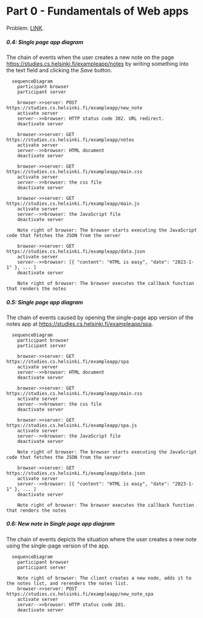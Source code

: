 # Part 0 - Fundamentals of Web apps

Problem: [LINK](https://fullstackopen.com/en/part0/fundamentals_of_web_apps#exercises-0-1-0-6).

##### 0.4: Single page app diagram

The chain of events when the user creates a new note on the page https://studies.cs.helsinki.fi/exampleapp/notes by writing something into the text field and clicking the _Save_ button.

```mermaid
  sequenceDiagram
    participant browser
    participant server

    browser->>server: POST https://studies.cs.helsinki.fi/exampleapp/new_note
    activate server
    server-->>browser: HTTP status code 302. URL redirect.
    deactivate server

    browser->>server: GET https://studies.cs.helsinki.fi/exampleapp/notes
    activate server
    server-->>browser: HTML document
    deactivate server

    browser->>server: GET https://studies.cs.helsinki.fi/exampleapp/main.css
    activate server
    server-->>browser: the css file
    deactivate server

    browser->>server: GET https://studies.cs.helsinki.fi/exampleapp/main.js
    activate server
    server-->>browser: the JavaScript file
    deactivate server

    Note right of browser: The browser starts executing the JavaScript code that fetches the JSON from the server

    browser->>server: GET https://studies.cs.helsinki.fi/exampleapp/data.json
    activate server
    server-->>browser: [{ "content": "HTML is easy", "date": "2023-1-1" }, ... ]
    deactivate server

    Note right of browser: The browser executes the callback function that renders the notes
```

##### 0.5: Single page app diagram

The chain of events caused by opening the single-page app version of the notes app at https://studies.cs.helsinki.fi/exampleapp/spa.

```mermaid
  sequenceDiagram
    participant browser
    participant server

    browser->>server: GET https://studies.cs.helsinki.fi/exampleapp/spa
    activate server
    server-->>browser: HTML document
    deactivate server

    browser->>server: GET https://studies.cs.helsinki.fi/exampleapp/main.css
    activate server
    server-->>browser: the css file
    deactivate server

    browser->>server: GET https://studies.cs.helsinki.fi/exampleapp/spa.js
    activate server
    server-->>browser: the JavaScript file
    deactivate server

    Note right of browser: The browser starts executing the JavaScript code that fetches the JSON from the server

    browser->>server: GET https://studies.cs.helsinki.fi/exampleapp/data.json
    activate server
    server-->>browser: [{ "content": "HTML is easy", "date": "2023-1-1" }, ... ]
    deactivate server

    Note right of browser: The browser executes the callback function that renders the notes
```

##### 0.6: New note in Single page app diagram

The chain of events depicts the situation where the user creates a new note using the single-page version of the app.

```mermaid
  sequenceDiagram
    participant browser
    participant server

    Note right of browser: The client creates a new node, adds it to the notes list, and rerenders the notes list.
    browser->>server: POST https://studies.cs.helsinki.fi/exampleapp/new_note_spa
    activate server
    server-->>browser: HTTP status code 201.
    deactivate server
```
